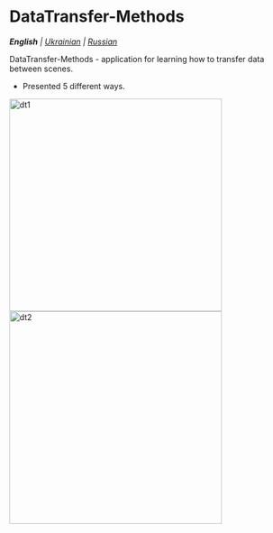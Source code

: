 # DataTransfer-Methods

_**English** | [Ukrainian](README.ua.md) | [Russian](README.ru.md)_

DataTransfer-Methods - application for learning how to transfer data between scenes.
* Presented 5 different ways.

<img width="377" alt="dt1" src="https://github.com/realeti/DataTransfer-Methods/assets/30148823/46631a8e-be67-4a8d-bcfe-767299bf6107">
<img width="377" alt="dt2" src="https://github.com/realeti/DataTransfer-Methods/assets/30148823/5d2bf9fb-4ca9-43d7-8912-5b723b8e3038">
